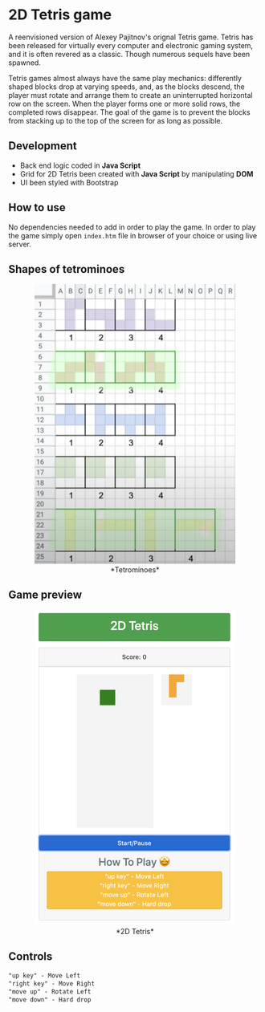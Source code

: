 # **2D Tetris game**

A reenvisioned version of Alexey Pajitnov's orignal Tetris game.
Tetris has been released for virtually every computer and electronic gaming system, and it is often revered as a classic. Though numerous sequels have been spawned.

Tetris games almost always have the same play mechanics: differently shaped blocks drop at varying speeds, and, as the blocks descend, the player must rotate and arrange them to create an uninterrupted horizontal row on the screen. When the player forms one or more solid rows, the completed rows disappear. The goal of the game is to prevent the blocks from stacking up to the top of the screen for as long as possible.  

## Development

- Back end logic coded in **Java Script**
- Grid for 2D Tetris been created with **Java Script** by manipulating **DOM**
- UI been styled with Bootstrap

## How to use

No dependencies needed to add in order to play the game. In order to play the game simply open `index.htm` file in browser of your choice or using live server.
<br />

## Shapes of tetrominoes

<p align="center">
    <img width="400" src="images/Tetrominoes.png"><br />
    *Tetrominoes*
</p>

## Game preview

<p align="center">
    <img width="400" src="images/tetris_01.png"><br />
    *2D Tetris*
</p>

## Controls ##  

```
"up key" - Move Left
"right key" - Move Right
"move up" - Rotate Left
"move down" - Hard drop
```
